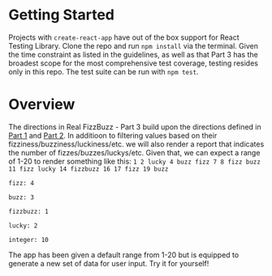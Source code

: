 # Getting Started
Projects with `create-react-app` have out of the box support for React Testing Library. Clone the repo and run `npm install` via the terminal. Given the time constraint as listed in the guidelines, as well as that Part 3 has the broadest scope for the most comprehensive test coverage, testing resides only in this repo. The test suite can be run with `npm test`.

# Overview
The directions in Real FizzBuzz - Part 3 build upon the directions defined in [Part 1](https://github.com/christopher-hague/real-fizz-buzz-1) and [Part 2](https://github.com/christopher-hague/real-fizz-buzz-2). In additioon to filtering values based on their fizziness/buzziness/luckiness/etc. we will also render a report that indicates the number of fizzes/buzzes/luckys/etc. Given that, we can expect a range of 1-20 to render something like this:
`1 2 lucky 4 buzz fizz 7 8 fizz buzz 11 fizz lucky 14 fizzbuzz 16 17 fizz 19 buzz`  

`fizz: 4`  

`buzz: 3`  

`fizzbuzz: 1`  

`lucky: 2`  

`integer: 10`  


The app has been given a default range from 1-20 but is equipped to generate a new set of data for user input. Try it for yourself!